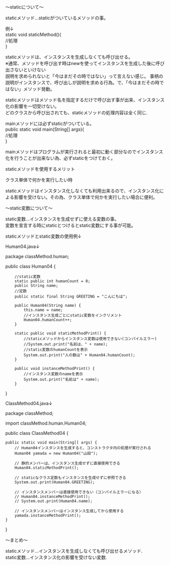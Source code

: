 〜staticについて〜

staticメソッド…staticがついているメソッドの事。<br>

例↓<br>
static void staticMethod(){<br>
  //処理<br>
}<br>

staticメソッドは、インスタンスを生成しなくても呼び出せる。<br>
※通常、メソッドを呼び出す時はnewを使ってインスタンスを生成した後に呼び出さないといけない<br>
説明を求められないと「今はまだその時ではない」って言えない感じ。
事柄の説明がインスタンスで、呼び出しが説明を求める行為。で、「今はまだその時ではない」メソッド発動。<br>

staticメソッドはメソッド名を指定するだけで呼び出す事が出来、インスタンス化の影響を一切受けない。<br>
どのクラスから呼び出されても、staticメソッドの処理内容は全く同じ.
<br>

mainメソッドには必ずstaticがついている。<br>
public static void main(String[] args){<br>
  //処理<br>
}<br>

mainメソッドはプログラムが実行されると最初に動く部分なのでインスタンス化を行うことが出来ない為、必ずstaticをつけておく。<br>

staticメソッドを使用するメリット<br>

クラス単体で何かを実行したい時<br>

staticメソッドはインスタンス化しなくても利用出来るので、インスタンス化による影響を受けない。その為、クラス単体で何かを実行したい場合に便利。<br>

〜static変数について〜<br>

static変数…インスタンスを生成せずに使える変数の事。<br>
変数を宣言する時にstaticとつけるとstatic変数にする事が可能。<br>

staticメソッドとstatic変数の使用例↓<br>

Human04.java↓<br>

package classMethod.human;<br>

public class Human04 {<br>
		
		//static変数
		static public int humanCount = 0;
		public String name;
		//定数
		public static final String GREETING = "こんにちは";
		
		public Human04(String name) {
			this.name = name;
			//インスタンス生成ごとにstatic変数をインクリメント
			Human04.humanCount++;
		}
		
		static public void staticMethodPrint() {
			//staticメソッドからインスタンス変数は使用できない(コンパイルエラー)
			//System.out.print("名前は、" + name);
			//static変数のhumanCountを表示
			System.out.print("人の数は" + Human04.humanCount);
		}
		
		public void instanceMethodPrint() {
			//インスタンス変数のnameを表示
			System.out.print("名前は" + name);
		}

}<br>

ClassMethod04.java↓<br>

package classMethod;<br>

import classMethod.human.Human04;<br>

public class ClassMethod04 {<br>

	public static void main(String[] args) {
        // Human04インスタンスを生成すると、コンストラクタ内の処理が実行される
        Human04 yamada = new Human04("山田");

        // 静的メンバーは、インスタンス生成せずに直接使用できる
        Human04.staticMethodPrint();

        // staticなクラス定数もインスタンスを生成せずに参照できる
        System.out.print(Human04.GREETING);

        // インスタンスメンバーは直接使用できない（コンパイルエラーになる）
        // Human04.instanceMethodPrint();
        // System.out.print(Human04.name);

        // インスタンスメンバーはインスタンス生成してから使用する
        yamada.instanceMethodPrint();
    }
}<br>

〜まとめ〜

staticメソッド…インスタンスを生成しなくても呼び出せるメソッド.<br>
static変数…インスタンス化の影響を受けない変数.





